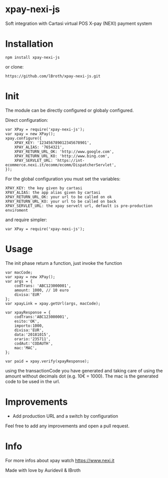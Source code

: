 xpay-nexi-js
=================
Soft integration with Cartasì virtual POS X-pay (NEXI) payment system

Installation
=================
	npm install xpay-nexi-js

or clone:

	https://github.com/lBroth/xpay-nexi-js.git

Init
=================
The module can be directly configured or globaly configured.

Direct configuration:

    var XPay = require('xpay-nexi-js');
    var xpay = new XPay();
    xpay.configure({
        XPAY_KEY: '123456789012345678901',
        XPAY_ALIAS: '7654321',
        XPAY_RETURN_URL_OK: 'http://www.google.com',
        XPAY_RETURN_URL_KO: 'http://www.bing.com',
        XPAY_SERVLET_URL: 'https://int-ecommerce.nexi.it/ecomm/ecomm/DispatcherServlet',
    });

For the global configuration you must set the variables:

	XPAY_KEY: the key given by cartasi
	XPAY_ALIAS: the app alias given by cartasi
	XPAY_RETURN_URL_OK: your url to be called on ok
	XPAY_RETURN_URL_KO: your url to be called on back
	XPAY_SERVLET_URL: the xpay servelt url, default is pre-production enviroment 

and require simpler:
	
	var XPay = require('xpay-nexi-js');
	

Usage
=================
The init phase return a function, just invoke the function

	var macCode;
	var xpay = new XPay();
	var args = {
        codTrans: 'ABC123000001',
        amount: 1000, // 10 euro
        divisa:'EUR'
    };
	var xpayLink = xpay.getUrl(args, macCode);
	
	var xpayResponse = {
        codTrans:'ABC123000001',
        esito:'OK',
        importo:1000,
        divisa:'EUR',
        data:'20181015',
        orario:'235711',
        codAut:'CODAUTH',
        mac:'MAC',
    };
    
    var paid = xpay.verify(xpayResponse);
            
using the transactionCode you have generated and taking care of using the amount without decimals dot (e.g. 10€ = 1000). The mac is the generated code to be used in the url.

Improvements
=================
- Add production URL and a switch by configuration

Feel free to add any improvements and open a pull request.

Info
=================
For more infos about xpay watch https://www.nexi.it

Made with love by Auridevil & lBroth
